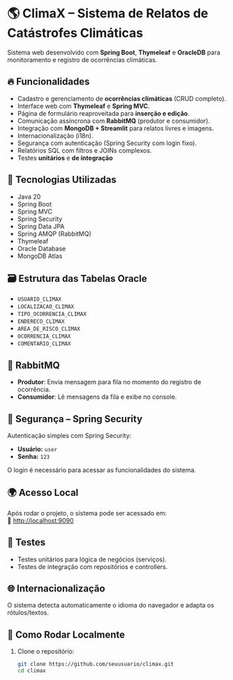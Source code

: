 # 🌎 ClimaX – Sistema de Relatos de Catástrofes Climáticas

Sistema web desenvolvido com **Spring Boot**, **Thymeleaf** e **OracleDB** para monitoramento e registro de ocorrências climáticas.

## 🔥 Funcionalidades

- Cadastro e gerenciamento de **ocorrências climáticas** (CRUD completo).
- Interface web com **Thymeleaf** e **Spring MVC**.
- Página de formulário reaproveitada para **inserção e edição**.
- Comunicação assíncrona com **RabbitMQ** (produtor e consumidor).
- Integração com **MongoDB + Streamlit** para relatos livres e imagens.
- Internacionalização (i18n).
- Segurança com autenticação (Spring Security com login fixo).
- Relatórios SQL com filtros e JOINs complexos.
- Testes **unitários** e **de integração**

## 🧪 Tecnologias Utilizadas

- Java 20
- Spring Boot
- Spring MVC
- Spring Security
- Spring Data JPA
- Spring AMQP (RabbitMQ)
- Thymeleaf
- Oracle Database
- MongoDB Atlas

## 🗃️ Estrutura das Tabelas Oracle

- `USUARIO_CLIMAX`
- `LOCALIZACAO_CLIMAX`
- `TIPO_OCORRENCIA_CLIMAX`
- `ENDERECO_CLIMAX`
- `AREA_DE_RISCO_CLIMAX`
- `OCORRENCIA_CLIMAX`
- `COMENTARIO_CLIMAX`

## 🐰 RabbitMQ

- **Produtor**: Envia mensagem para fila no momento do registro de ocorrência.
- **Consumidor**: Lê mensagens da fila e exibe no console.

## 🔐 Segurança – Spring Security

Autenticação simples com Spring Security:

- **Usuário:** `user`  
- **Senha:** `123`

O login é necessário para acessar as funcionalidades do sistema.

## 🌍 Acesso Local

Após rodar o projeto, o sistema pode ser acessado em:  
🔗 [http://localhost:9090](http://localhost:9090)

## 🧪 Testes

- Testes unitários para lógica de negócios (serviços).
- Testes de integração com repositórios e controllers.

## 🌐 Internacionalização

O sistema detecta automaticamente o idioma do navegador e adapta os rótulos/textos.

## 🚀 Como Rodar Localmente

1. Clone o repositório:
   ```bash
   git clone https://github.com/seuusuario/climax.git
   cd climax
